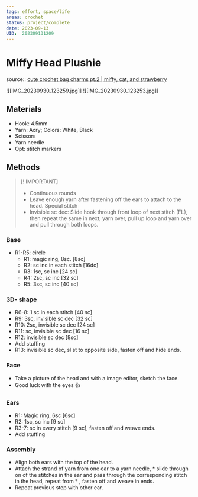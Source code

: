 ```yaml
---
tags: effort, space/life
areas: crochet 
status: project/complete
date: 2023-09-13
UID:  202309131209
---
```


# Miffy Head Plushie
source:: [cute crochet bag charms pt.2 | miffy, cat, and strawberry](https://youtu.be/Ka0UH-S4n54?si=XGxRDZX95KjOn2Xb)

![[IMG_20230930_123259.jpg]]
![[IMG_20230930_123253.jpg]]

## Materials
- Hook: 4.5mm
- Yarn: Acry; Colors: White, Black
- Scissors
- Yarn needle
- Opt: stitch markers

## Methods

> [! IMPORTANT]
> - Continuous rounds
> - Leave enough yarn after fastening off the ears to attach to the head.
> Special stitch
> - Invisible sc dec: Slide hook through front loop of next stitch (FL), then repeat the same in next, yarn over, pull up loop and yarn over and pull through both loops.


### Base
- R1-R5: circle
	- R1: magic ring, 8sc. [8sc]
	- R2: sc inc in each stitch [16dc]
	- R3: 1sc, sc inc [24 sc]
	- R4: 2sc, sc inc [32 sc]
	- R5: 3sc, sc inc [40 sc]
### 3D- shape
- R6-8: 1 sc in each stitch [40 sc]
- R9: 3sc, invisible sc dec [32 sc]
- R10: 2sc, invisible sc dec [24 sc]
- R11: sc, invisible sc dec [16 sc]
- R12: invisible sc dec [8sc]
- Add stuffing
- R13: invisible sc dec, sl st to opposite side, fasten off and hide ends.

### Face
- Take a picture of the head and with a image editor, sketch the face.
- Good luck with the eyes 👍

### Ears
- R1: Magic ring, 6sc [6sc]
- R2: 1sc, sc inc [9 sc]
- R3-7: sc in every stitch [9 sc], fasten off and weave ends.
- Add stuffing 
### Assembly
- Align both ears with the top of the head.
- Attach the strand of yarn from one ear to a yarn needle, * slide through on of the stitches in the ear and pass through the corresponding stitch in the head, repeat from * , fasten off and weave in ends.
- Repeat previous step with other ear.

